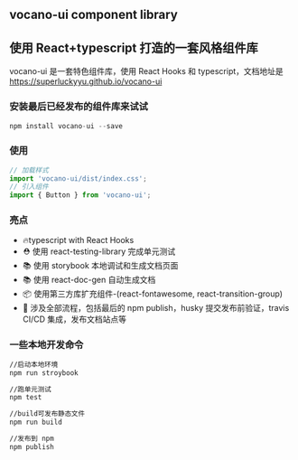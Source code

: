 ## vocano-ui component library

## 使用 React+typescript 打造的一套风格组件库

vocano-ui 是一套特色组件库，使用 React Hooks 和 typescript，文档地址是 https://superluckyyu.github.io/vocano-ui

### 安装最后已经发布的组件库来试试

```javascript
npm install vocano-ui --save
```

### 使用

```javascript
// 加载样式
import 'vocano-ui/dist/index.css';
// 引入组件
import { Button } from 'vocano-ui';
```

### 亮点

- 🔥typescript with React Hooks
- ⛑️ 使用 react-testing-library 完成单元测试
- 📚 使用 storybook 本地调试和生成文档页面
- 📚 使用 react-doc-gen 自动生成文档
- 📦 使用第三方库扩充组件-(react-fontawesome, react-transition-group)
- 🎉 涉及全部流程，包括最后的 npm publish，husky 提交发布前验证，travis CI/CD 集成，发布文档站点等

### 一些本地开发命令

```bash
//启动本地环境
npm run stroybook

//跑单元测试
npm test

//build可发布静态文件
npm run build

//发布到 npm
npm publish
```
